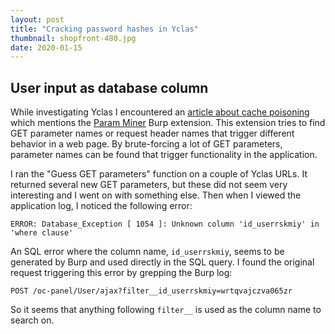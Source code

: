 ```yaml
---
layout: post
title: "Cracking password hashes in Yclas"
thumbnail: shopfront-480.jpg
date: 2020-01-15
---
```


<!-- photo source: https://pixabay.com/photos/architecture-facade-brick-old-3290756/ -->

## User input as database column

While investigating Yclas I encountered an [article about cache poisoning](https://portswigger.net/blog/practical-web-cache-poisoning) which mentions the [Param Miner](https://github.com/PortSwigger/param-miner) Burp extension. This extension tries to find GET parameter names or request header names that trigger different behavior in a web page. By brute-forcing a lot of GET parameters, parameter names can be found that trigger functionality in the application.

I ran the "Guess GET parameters" function on a couple of Yclas URLs. It returned several new GET parameters, but these did not seem very interesting and I went on with something else. Then when I viewed the application log, I noticed the following error:

    ERROR: Database_Exception [ 1054 ]: Unknown column 'id_userrskmiy' in 'where clause'

An SQL error where the column name, `id_userrskmiy`, seems to be generated by Burp and used directly in the SQL query. I found the original request triggering this error by grepping the Burp log:

    POST /oc-panel/User/ajax?filter__id_userrskmiy=wrtqvajczva065zr

So it seems that anything following `filter__` is used as the column name to search on.
